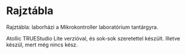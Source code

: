 Rajztábla
=========

Rajztábla: laborházi a Mikrokontroller laboratórium tantárgyra.

Atollic TRUEStudio Lite verzióval, és sok-sok szeretettel készült. Illetve készül, mert még nincs kész.

